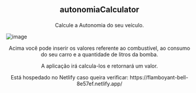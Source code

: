## <p align="center">autonomiaCalculator</p>
<p align="center">Calcule a Autonomia do seu veículo.</p>

![image](https://user-images.githubusercontent.com/51215549/110195161-1535db80-7e1b-11eb-8f5f-61b114cf0099.png)


<p align="center">Acima você pode inserir os valores referente ao combustível, ao consumo do seu carro e a quantidade de litros da bomba.</p>
<p align="center"> A aplicação irá calcula-los e retornará um valor.</p>

<p align="center">Está hospedado no Netlify caso queira verificar: https://flamboyant-bell-8e57ef.netlify.app/</p>
